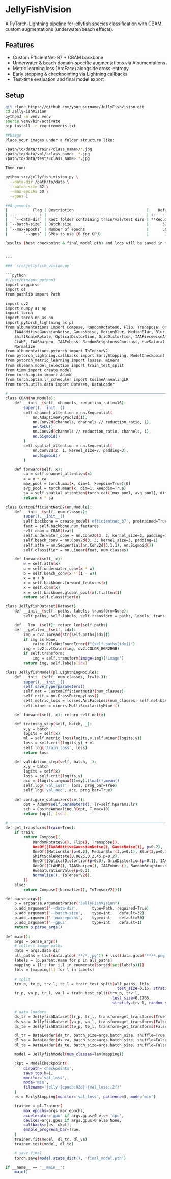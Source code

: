 # JellyFishVision

A PyTorch-Lightning pipeline for jellyfish species classification with CBAM, custom augmentations (underwater/beach effects).

## Features

- Custom EfficientNet-B7 + CBAM backbone  
- Underwater & beach domain-specific augmentations via Albumentations  
- Metric learning loss (ArcFace) alongside cross-entropy  
- Early stopping & checkpointing via Lightning callbacks  
- Test-time evaluation and final model export  

## Setup

```bash
git clone https://github.com/yourusername/JellyFishVision.git
cd JellyFishVision
python3 -m venv venv
source venv/bin/activate
pip install -r requirements.txt

##Usage
Place your images under a folder structure like:

/path/to/data/train/<class_name>/*.jpg
/path/to/data/val/<class_name>  *.jpg
/path/to/data/test/<class_name> *.jpg

Then run:

python src/jellyfish_vision.py \
  --data-dir /path/to/data \
  --batch-size 32 \
  --max-epochs 50 \
  --gpus 1

##Arguments
|           Flag | Description                                |    Default   |
| -------------: | ------------------------------------------ | :----------: |
|   `--data-dir` | Root folder containing train/val/test dirs | **Required** |
| `--batch-size` | Batch size                                 |      32      |
| `--max-epochs` | Number of epochs                           |      50      |
|       `--gpus` | GPUs to use (0 for CPU)                    |       1      |

Results (best checkpoint & final_model.pth) and logs will be saved in the project root.


---

### `src/jellyfish_vision.py`

```python
#!/usr/bin/env python3
import argparse
import os
from pathlib import Path

import cv2
import numpy as np
import torch
import torch.nn as nn
import pytorch_lightning as pl
from albumentations import Compose, RandomRotate90, Flip, Transpose, OneOf, \
    IAAAdditiveGaussianNoise, GaussNoise, MotionBlur, MedianBlur, Blur, \
    ShiftScaleRotate, OpticalDistortion, GridDistortion, IAAPiecewiseAffine, \
    CLAHE, IAASharpen, IAAEmboss, RandomBrightnessContrast, HueSaturationValue, \
    Normalize
from albumentations.pytorch import ToTensorV2
from pytorch_lightning.callbacks import EarlyStopping, ModelCheckpoint
from pytorch_metric_learning import losses, miners
from sklearn.model_selection import train_test_split
from timm import create_model
from torch.optim import AdamW
from torch.optim.lr_scheduler import CosineAnnealingLR
from torch.utils.data import Dataset, DataLoader

# ──────────────────────────────────────────────────────────────────────────────
class CBAM(nn.Module):
    def __init__(self, channels, reduction_ratio=16):
        super().__init__()
        self.channel_attention = nn.Sequential(
            nn.AdaptiveAvgPool2d(1),
            nn.Conv2d(channels, channels // reduction_ratio, 1),
            nn.ReLU(),
            nn.Conv2d(channels // reduction_ratio, channels, 1),
            nn.Sigmoid()
        )
        self.spatial_attention = nn.Sequential(
            nn.Conv2d(2, 1, kernel_size=7, padding=3),
            nn.Sigmoid()
        )

    def forward(self, x):
        ca = self.channel_attention(x)
        x = x * ca
        max_pool = torch.max(x, dim=1, keepdim=True)[0]
        avg_pool = torch.mean(x, dim=1, keepdim=True)
        sa = self.spatial_attention(torch.cat([max_pool, avg_pool], dim=1))
        return x * sa

class CustomEfficientNetB7(nn.Module):
    def __init__(self, num_classes):
        super().__init__()
        self.backbone = create_model('efficientnet_b7', pretrained=True, num_classes=0)
        feat = self.backbone.num_features
        self.cbam = CBAM(feat)
        self.underwater_conv = nn.Conv2d(3, 3, kernel_size=3, padding=1)
        self.beach_conv = nn.Conv2d(3, 3, kernel_size=3, padding=1)
        self.attn = nn.Sequential(nn.Conv2d(3,1,1), nn.Sigmoid())
        self.classifier = nn.Linear(feat, num_classes)

    def forward(self, x):
        w = self.attn(x)
        u = self.underwater_conv(x * w)
        b = self.beach_conv(x * (1 - w))
        x = u + b
        x = self.backbone.forward_features(x)
        x = self.cbam(x)
        x = self.backbone.global_pool(x).flatten(1)
        return self.classifier(x)

class JellyfishDataset(Dataset):
    def __init__(self, paths, labels, transform=None):
        self.paths, self.labels, self.transform = paths, labels, transform

    def __len__(self): return len(self.paths)
    def __getitem__(self, idx):
        img = cv2.imread(str(self.paths[idx]))
        if img is None:
            raise FileNotFoundError(f"{self.paths[idx]}")
        img = cv2.cvtColor(img, cv2.COLOR_BGR2RGB)
        if self.transform:
            img = self.transform(image=img)['image']
        return img, self.labels[idx]

class JellyfishModel(pl.LightningModule):
    def __init__(self, num_classes, lr=1e-3):
        super().__init__()
        self.save_hyperparameters()
        self.net = CustomEfficientNetB7(num_classes)
        self.crit = nn.CrossEntropyLoss()
        self.metric_loss = losses.ArcFaceLoss(num_classes, self.net.backbone.num_features)
        self.miner = miners.MultiSimilarityMiner()

    def forward(self, x): return self.net(x)

    def training_step(self, batch, _):
        x,y = batch
        logits = self(x)
        ml = self.metric_loss(logits,y,self.miner(logits,y))
        loss = self.crit(logits,y) + ml
        self.log('train_loss', loss)
        return loss

    def validation_step(self, batch, _):
        x,y = batch
        logits = self(x)
        loss = self.crit(logits,y)
        acc = (logits.argmax(1)==y).float().mean()
        self.log('val_loss', loss, prog_bar=True)
        self.log('val_acc', acc, prog_bar=True)

    def configure_optimizers(self):
        opt = AdamW(self.parameters(), lr=self.hparams.lr)
        sch = CosineAnnealingLR(opt, T_max=10)
        return [opt], [sch]

# ──────────────────────────────────────────────────────────────────────────────
def get_transforms(train=True):
    if train:
        return Compose([
            RandomRotate90(), Flip(), Transpose(),
            OneOf([IAAAdditiveGaussianNoise(), GaussNoise()], p=0.2),
            OneOf([MotionBlur(p=0.2), MedianBlur(3,p=0.1), Blur(3,p=0.1)], p=0.2),
            ShiftScaleRotate(0.0625,0.2,45,p=0.2),
            OneOf([OpticalDistortion(p=0.3), GridDistortion(p=0.1), IAAPiecewiseAffine(p=0.3)], p=0.2),
            OneOf([CLAHE(), IAASharpen(), IAAEmboss(), RandomBrightnessContrast()], p=0.3),
            HueSaturationValue(p=0.3),
            Normalize(), ToTensorV2(),
        ])
    else:
        return Compose([Normalize(), ToTensorV2()])

def parse_args():
    p = argparse.ArgumentParser("JellyFishVision")
    p.add_argument('--data-dir',      type=Path, required=True)
    p.add_argument('--batch-size',    type=int,   default=32)
    p.add_argument('--max-epochs',    type=int,   default=50)
    p.add_argument('--gpus',          type=int,   default=1)
    return p.parse_args()

def main():
    args = parse_args()
    # collect image paths
    data = args.data_dir
    all_paths = list(data.glob('**/*.jpg')) + list(data.glob('**/*.png'))
    labels = [p.parent.name for p in all_paths]
    mapping = {l:i for i,l in enumerate(sorted(set(labels)))}
    lbls = [mapping[l] for l in labels]

    # split
    trv_p, te_p, trv_l, te_l = train_test_split(all_paths, lbls,
                                                 test_size=0.15, stratify=lbls, random_state=42)
    tr_p, va_p, tr_l, va_l = train_test_split(trv_p, trv_l,
                                               test_size=0.1765,
                                               stratify=trv_l, random_state=42)

    # data loaders
    ds_tr = JellyfishDataset(tr_p, tr_l, transform=get_transforms(True))
    ds_va = JellyfishDataset(va_p, va_l, transform=get_transforms(False))
    ds_te = JellyfishDataset(te_p, te_l, transform=get_transforms(False))

    dl_tr = DataLoader(ds_tr, batch_size=args.batch_size, shuffle=True, num_workers=4)
    dl_va = DataLoader(ds_va, batch_size=args.batch_size, shuffle=False, num_workers=4)
    dl_te = DataLoader(ds_te, batch_size=args.batch_size, shuffle=False, num_workers=4)

    model = JellyfishModel(num_classes=len(mapping))

    ckpt = ModelCheckpoint(
        dirpath='checkpoints',
        save_top_k=1,
        monitor='val_loss',
        mode='min',
        filename='jelly-{epoch:02d}-{val_loss:.2f}'
    )
    es = EarlyStopping(monitor='val_loss', patience=3, mode='min')

    trainer = pl.Trainer(
        max_epochs=args.max_epochs,
        accelerator='gpu' if args.gpus>0 else 'cpu',
        devices=args.gpus if args.gpus>0 else None,
        callbacks=[es, ckpt],
        enable_progress_bar=True,
    )
    trainer.fit(model, dl_tr, dl_va)
    trainer.test(model, dl_te)

    # save final
    torch.save(model.state_dict(), 'final_model.pth')

if __name__ == '__main__':
    main()

